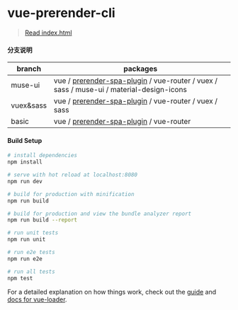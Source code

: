 # vue-prerender-cli

> [Read index.html](https://kolafim.github.io/vue-prerender-cli/dist)

#### 分支说明

branch | packages
---|---
muse-ui | vue / [prerender-spa-plugin](https://github.com/chrisvfritz/prerender-spa-plugin) / vue-router / vuex / sass / muse-ui / material-design-icons
vuex&sass | vue / [prerender-spa-plugin](https://github.com/chrisvfritz/prerender-spa-plugin) / vue-router / vuex / sass
basic | vue / [prerender-spa-plugin](https://github.com/chrisvfritz/prerender-spa-plugin) / vue-router

#### Build Setup

``` bash
# install dependencies
npm install

# serve with hot reload at localhost:8080
npm run dev

# build for production with minification
npm run build

# build for production and view the bundle analyzer report
npm run build --report

# run unit tests
npm run unit

# run e2e tests
npm run e2e

# run all tests
npm test
```

For a detailed explanation on how things work, check out the [guide](http://vuejs-templates.github.io/webpack/) and [docs for vue-loader](http://vuejs.github.io/vue-loader).

